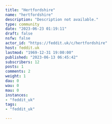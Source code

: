 ```yaml
---
title: "Hertfordshire" 
name: "hertfordshire"
description: "Description not available."
type: community
date: "2023-06-23 01:19:11"
draft: false
nsfw: false
actor_id: "https://feddit.uk/c/hertfordshire"
host: feddit.uk
lastmod: "1969-12-31 19:00:00"
published: "2023-06-13 06:45:42"
subscribers: 12
posts: 1
comments: 2
weight: 1
dau: 0
wau: 0
mau: 0
instances:
- "feddit_uk"
tags: 
- "feddit_uk"

---
```


